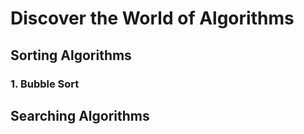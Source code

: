 # Discover the World of Algorithms

## Sorting Algorithms

### 1. Bubble Sort

## Searching Algorithms
